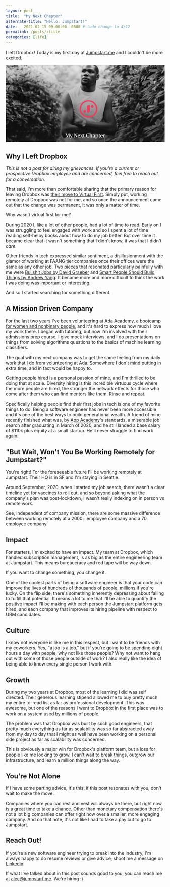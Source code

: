 ```yaml
---
layout: post
title:  "My Next Chapter"
alternate-title: "Hello, Jumpstart!"
date:   2021-02-15 09:00:00 -0800 # todo change to 4/12
permalink: /posts/:title
categories: [life]
---
```

I left Dropbox!
Today is my first day at [Jumpstart.me](https://jumpstart.me) and I couldn't be more excited.

![my_next_chapter](/assets/my_next_chapter/my_next_chapter.png)

## Why I Left Dropbox

*This is not a post for airing my grievances. If you're a current or prospective Dropbox employee and are concerned, feel free to reach out for a conversation.*

That said, I'm more than comfortable sharing that the primary reason for leaving Dropbox was [their move to Virtual First](https://blog.dropbox.com/topics/company/dropbox-goes-virtual-first).
Simply put, working remotely at Dropbox was not for me, and so once the announcement came out that the change was permanent, it was only a matter of time.

Why wasn't virtual first for me?

During 2020 I, like a lot of other people, had a lot of time to read.
Early on I was struggling to feel engaged with work and so I spent a lot of time reading self-helpy books about how to do my job better.
But over time it became clear that it wasn't something that I didn't know, it was that I didn't _care_.

Other friends in tech expressed similar sentiment, a disillusionment with the glamor of working at FAANG tier companies once their offices were the same as any other job.
Two pieces that resonated particularly painfully with me were [Bullshit Jobs by David Graeber](https://www.goodreads.com/book/show/34466958-bullshit-jobs) and [Smart People Should Build Things by Andrew Yang](https://www.goodreads.com/book/show/18085527-smart-people-should-build-things). It became more and more difficult to think the work I was doing was important or interesting.

And so I started searching for something different.

## A Mission Driven Company

For the last two years I've been volunteering at [Ada Academy, a bootcamp for women and nonbinary people](https://adadevelopersacademy.org/), and it's hard to express how much I love my work there.
I began with tutoring, but now I'm involved with their admissions prep course, I give mock interviews, and I do presentations on things from solving algorithms questions to the basics of machine learning classifiers.

The goal with my next company was to get the same feeling from my daily work that I do from volunteering at Ada. Somewhere I don't mind putting in extra time, and in fact would be happy to.

Getting people hired is a personal passion of mine, and I'm thrilled to be doing that at scale.
Diversity hiring is this incredible virtuous cycle where the more people are hired, the stronger the network effects for those who come after them who can find mentors like them. Rinse and repeat.

Specifically helping people find their first jobs in tech is one of my favorite things to do.
Being a software engineer has never been more accessible and it's one of the best ways to build generational wealth.
A friend of mine recently finished what was, by [App Academy](https://www.appacademy.io/)'s standards, a miserable job search after graduating in March of 2020, and he still landed a base salary of $110k plus equity at a small startup. He'll never struggle to find work again.

## "But Wait, Won't You Be Working Remotely for Jumpstart?"

You're right! For the foreseeable future I'll be working remotely at Jumpstart. Their HQ is in SF and I'm staying in Seattle.

Around September, 2020, when I started my job search, there wasn't a clear timeline yet for vaccines to roll out, and so beyond asking what the company's plan was post-lockdown, I wasn't really indexing on in person vs remote work.

See, independent of company mission, there are some massive difference between working remotely at a 2000+ employee company and a 70 employee company.

## Impact

For starters, I'm excited to have an impact. My team at Dropbox, which handled subscription management, is as big as the entire engineering team at Jumpstart.
This means bureaucracy and red tape will be way down.

If you want to change something, you change it.

One of the coolest parts of being a software engineer is that your code can improve the lives of hundreds of thousands of people, millions if you're lucky.
On the flip side, there's something inherently depressing about failing to fulfill that potential.
It means a lot to me that I'll be able to quantify the positive impact I'll be making with each person the Jumpstart platform gets hired, and each company that improves its hiring pipeline with respect to URM candidates.

## Culture

I know not everyone is like me in this respect, but I want to be friends with my coworkers. Yes, "a job is a job," but if you're going to be spending eight hours a day with people, why not like those people? Why not want to hang out with some of those people outside of work?
I also really like the idea of being able to know every single person I work with.

## Growth

During my two years at Dropbox, most of the learning I did was self directed. Their generous learning stipend allowed me to buy pretty much my entire to-read list as far as professional development.
This was awesome, but one of the reasons I went to Dropbox in the first place was to work on a system used by millions of people.

The problem was that Dropbox was built by such good engineers, that pretty much everything as far as scalability was so far abstracted away from my day to day that I might as well have been working on a personal side project as far as scalability was concerned.

This is obviously a major win for Dropbox's platform team, but a loss for people like me looking to grow. I can't wait to break things, outgrow our infrastructure, and learn a million things along the way.

## You're Not Alone

If I have some parting advice, it's this: if this post resonates with you, don't wait to make the move.

Companies where you can rest and vest will always be there, but right now is a great time to take a chance.
Other than monetary compensation there's not a lot big companies can offer right now over a smaller, more engaging company. And on that note, it's not like I had to take a pay cut to go to Jumpstart.

<!-- markdownlint-disable MD026 -->
## Reach Out!
<!-- markdownlint-enable MD026 -->

<!-- markdown-link-check-disable -->
If you're a new software engineer trying to break into the industry, I'm always happy to do resume reviews or give advice, shoot me a message on [Linkedin](https://linkedin.com/in/ayyjohn/).
<!-- markdown-link-check-enable -->

If what I've talked about in this post sounds good to you, you can reach me at [alec@jumpstart.me](mailto:alec@jumpstart.me). We're hiring :)
